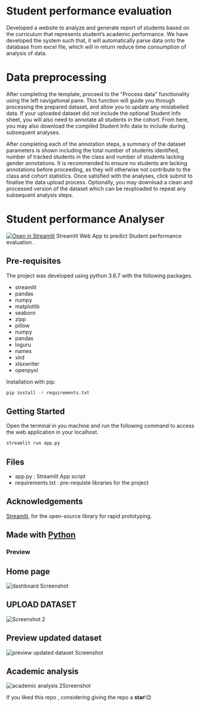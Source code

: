 # Student performance evaluation 
Developed a website to analyze and generate report of students based on the curriculum that represents student’s academic performance. We have developed the system such that, it will automatically parse data onto the database from excel file, which will in return reduce time consumption of analysis of data.

# Data preprocessing
After completing the template, proceed to the "Process data" functionality using the left navigational pane. This function will guide you through processing the prepared dataset, and allow you to update any mislabelled data. If your uploaded dataset did not include the optional Student Info sheet, you will also need to annotate all students in the cohort. From here, you may also download the compiled Student Info data to include during subsequent analyses.<br>

After completing each of the annotation steps, a summary of the dataset parameters is shown including the total number of students identified, number of tracked students in the class and number of students lacking gender annotations. It is recommended to ensure no students are lacking annotations before proceeding, as they will otherwise not contribute to the class and cohort statistics. Once satisfied with the analyses, click submit to finalise the data upload process. Optionally, you may download a clean and processed version of the dataset which can be reuploaded to repeat any subsequent analysis steps.<br>


# Student performance Analyser
[![Open in Streamlit](https://static.streamlit.io/badges/streamlit_badge_black_white.svg)](https://share.streamlit.io/vijeta-2000/student-permormance-evaluation/main/app.py)
Streamlit Web App to predict Student performance evaluation . 

## Pre-requisites

The project was developed using python 3.6.7 with the following packages.
- streamlit
- pandas
- numpy
- matplotlib
- seaborn
- zipp
- pillow
- numpy
- pandas
- loguru
- names
- xlrd
- xlsxwriter
- openpyxl

Installation with pip:

```bash
pip install -r requirements.txt
```

## Getting Started
Open the terminal in you machine and run the following command to access the web application in your localhost.
```bash
streamlit run app.py
```

## Files
- app.py : Streamlit App script
- requirements.txt : pre-requiste libraries for the project

## Acknowledgements
  
[Streamlit](https://www.streamlit.io/), for the open-source library for rapid prototyping.

## Made with [Python](https://www.python.org/) 

### Preview

## Home page
![dashboard Screenshot ](https://user-images.githubusercontent.com/65402647/138237115-207e0c28-df3c-4e1c-8a85-07bc574b80ee.jpg)

## UPLOAD DATASET
![Screenshot 2](https://user-images.githubusercontent.com/65402647/138237262-da5900d7-0b78-4da8-9301-917a809651af.jpg)

## Preview updated dataset
![preview updated dataset Screenshot ](https://user-images.githubusercontent.com/65402647/138237339-b79ba500-bc21-4f33-86f7-9d25353c7e1f.jpg)


## Academic analysis
![academic analysis 2Screenshot](https://user-images.githubusercontent.com/65402647/138237382-ad02b144-677a-43aa-bb48-ca174a643a28.jpg)


If you liked this repo , considering giving the repo a **star**!😊



